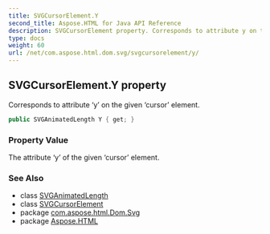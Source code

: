 ```yaml
---
title: SVGCursorElement.Y
second_title: Aspose.HTML for Java API Reference
description: SVGCursorElement property. Corresponds to attribute y on the given cursor element
type: docs
weight: 60
url: /net/com.aspose.html.dom.svg/svgcursorelement/y/
---
```

## SVGCursorElement.Y property

Corresponds to attribute ‘y’ on the given ‘cursor’ element.

```java
public SVGAnimatedLength Y { get; }
```

### Property Value

The attribute ‘y’ of the given ‘cursor’ element.

### See Also

* class [SVGAnimatedLength](../../../com.aspose.html.dom.svg.datatypes/svganimatedlength/)
* class [SVGCursorElement](../)
* package [com.aspose.html.Dom.Svg](../../svgcursorelement/)
* package [Aspose.HTML](../../../)
